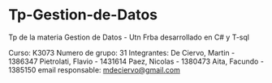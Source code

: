 # Tp-Gestion-de-Datos
Tp de la materia Gestion de Datos - Utn Frba desarrollado en C# y T-sql

Curso: K3073
Numero de grupo: 31
Integrantes:
De Ciervo, Martin - 1386347
Pietrolati, Flavio - 1431614
Paez, Nicolas - 1380473
Aita, Facundo - 1385150
email responsable: mdeciervo@gmail.com
